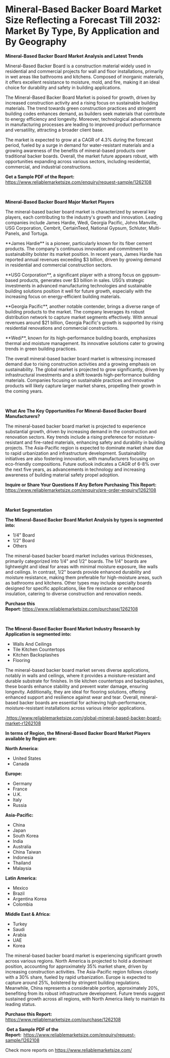 <p><h1>Mineral-Based Backer Board Market Size Reflecting a Forecast Till 2032: Market By Type, By Application and By Geography</h1></p><p><strong>Mineral-Based Backer Board Market Analysis and Latest Trends</strong></p>
<p><p>Mineral-Based Backer Board is a construction material widely used in residential and commercial projects for wall and floor installations, primarily in wet areas like bathrooms and kitchens. Composed of inorganic materials, it offers excellent resistance to moisture, mold, and fire, making it an ideal choice for durability and safety in building applications.</p><p>The Mineral-Based Backer Board Market is poised for growth, driven by increased construction activity and a rising focus on sustainable building materials. The trend towards green construction practices and stringent building codes enhances demand, as builders seek materials that contribute to energy efficiency and longevity. Moreover, technological advancements in manufacturing processes are leading to improved product performance and versatility, attracting a broader client base.</p><p>The market is expected to grow at a CAGR of 4.3% during the forecast period, fueled by a surge in demand for water-resistant materials and a growing awareness of the benefits of mineral-based products over traditional backer boards. Overall, the market future appears robust, with opportunities expanding across various sectors, including residential, commercial, and industrial constructions.</p></p>
<p><strong>Get a Sample PDF of the Report:&nbsp;</strong> <a href="https://www.reliablemarketsize.com/enquiry/request-sample/1262108?utm_campaign=2946&utm_medium=2&utm_source=Github&utm_content=ia&utm_term=03042025&utm_id=mineral-based-backer-board">https://www.reliablemarketsize.com/enquiry/request-sample/1262108</a></p>
<p>&nbsp;</p>
<p><strong>Mineral-Based Backer Board Major Market Players</strong></p>
<p><p>The mineral-based backer board market is characterized by several key players, each contributing to the industry's growth and innovation. Leading companies include James Hardie, Wedi, Georgia Pacific, Johns Manville, USG Corporation, Cembrit, CertainTeed, National Gypsum, Schluter, Multi-Panels, and Tortuga.</p><p>**James Hardie** is a pioneer, particularly known for its fiber cement products. The company's continuous innovation and commitment to sustainability bolster its market position. In recent years, James Hardie has reported annual revenues exceeding $3 billion, driven by growing demand in residential and commercial construction sectors.</p><p>**USG Corporation**, a significant player with a strong focus on gypsum-based products, generates over $3 billion in sales. USG’s strategic investments in advanced manufacturing technologies and sustainable building solutions position it well for future growth, especially with the increasing focus on energy-efficient building materials.</p><p>**Georgia Pacific**, another notable contender, brings a diverse range of building products to the market. The company leverages its robust distribution network to capture market segments effectively. With annual revenues around $21 billion, Georgia Pacific's growth is supported by rising residential renovations and commercial constructions.</p><p>**Wedi**, known for its high-performance building boards, emphasizes thermal and moisture management. Its innovative solutions cater to growing trends in green building practices.</p><p>The overall mineral-based backer board market is witnessing increased demand due to rising construction activities and a growing emphasis on sustainability. The global market is projected to grow significantly, driven by infrastructural investments and a shift towards high-performance building materials. Companies focusing on sustainable practices and innovative products will likely capture larger market shares, propelling their growth in the coming years.</p></p>
<p>&nbsp;</p>
<p><strong>What Are The Key Opportunities For Mineral-Based Backer Board Manufacturers?</strong></p>
<p><p>The mineral-based backer board market is projected to experience substantial growth, driven by increasing demand in the construction and renovation sectors. Key trends include a rising preference for moisture-resistant and fire-rated materials, enhancing safety and durability in building projects. The Asia-Pacific region is expected to dominate market share due to rapid urbanization and infrastructure development. Sustainability initiatives are also fostering innovation, with manufacturers focusing on eco-friendly compositions. Future outlook indicates a CAGR of 6-8% over the next five years, as advancements in technology and increasing awareness of building material safety propel adoption.</p></p>
<p><strong>Inquire or Share Your Questions If Any Before Purchasing This Report:</strong> <a href="https://www.reliablemarketsize.com/enquiry/pre-order-enquiry/1262108?utm_campaign=2946&utm_medium=2&utm_source=Github&utm_content=ia&utm_term=03042025&utm_id=mineral-based-backer-board">https://www.reliablemarketsize.com/enquiry/pre-order-enquiry/1262108</a></p>
<p>&nbsp;</p>
<p><strong>Market Segmentation</strong></p>
<p><strong>The Mineral-Based Backer Board Market Analysis by types is segmented into:</strong></p>
<p><ul><li>1/4” Board</li><li>1/2” Board</li><li>Others</li></ul></p>
<p><p>The mineral-based backer board market includes various thicknesses, primarily categorized into 1/4" and 1/2" boards. The 1/4" boards are lightweight and ideal for areas with minimal moisture exposure, like walls and ceilings. In contrast, 1/2" boards provide enhanced durability and moisture resistance, making them preferable for high-moisture areas, such as bathrooms and kitchens. Other types may include specialty boards designed for specific applications, like fire resistance or enhanced insulation, catering to diverse construction and renovation needs.</p></p>
<p><strong>Purchase this Report:&nbsp;</strong><a href="https://www.reliablemarketsize.com/purchase/1262108?utm_campaign=2946&utm_medium=2&utm_source=Github&utm_content=ia&utm_term=03042025&utm_id=mineral-based-backer-board">https://www.reliablemarketsize.com/purchase/1262108</a></p>
<p>&nbsp;</p>
<p><strong>The Mineral-Based Backer Board Market Industry Research by Application is segmented into:</strong></p>
<p><ul><li>Walls And Ceilings</li><li>Tile Kitchen Countertops</li><li>Kitchen Backsplashes</li><li>Flooring</li></ul></p>
<p><p>The mineral-based backer board market serves diverse applications, notably in walls and ceilings, where it provides a moisture-resistant and durable substrate for finishes. In tile kitchen countertops and backsplashes, these boards enhance stability and prevent water damage, ensuring longevity. Additionally, they are ideal for flooring solutions, offering enhanced support and resilience against wear and tear. Overall, mineral-based backer boards are essential for achieving high-performance, moisture-resistant installations across various interior applications.</p></p>
<p><a href="https://www.reliablemarketsize.com/global-mineral-based-backer-board-market-r1262108?utm_campaign=2946&utm_medium=2&utm_source=Github&utm_content=ia&utm_term=03042025&utm_id=mineral-based-backer-board">&nbsp;https://www.reliablemarketsize.com/global-mineral-based-backer-board-market-r1262108</a></p>
<p><strong>In terms of Region, the Mineral-Based Backer Board Market Players available by Region are:</strong></p>
<p>
    <p> <strong> North America: </strong>
        <ul>
            <li>United States</li>
            <li>Canada</li>
        </ul>
        </p> 
    <p> <strong> Europe: </strong>
        <ul>
            <li>Germany</li>
            <li>France</li>
            <li>U.K.</li>
            <li>Italy</li>
            <li>Russia</li>
        </ul>
        </p> 
    <p> <strong> Asia-Pacific: </strong>
        <ul>
            <li>China</li>
            <li>Japan</li>
            <li>South Korea</li>
            <li>India</li>
            <li>Australia</li>
            <li>China Taiwan</li>
            <li>Indonesia</li>
            <li>Thailand</li>
            <li>Malaysia</li>
        </ul>
        </p> 
    <p> <strong> Latin America: </strong>
        <ul>
            <li>Mexico</li>
            <li>Brazil</li>
            <li>Argentina Korea</li>
            <li>Colombia</li>
        </ul>
        </p> 
    <p> <strong> Middle East & Africa: </strong>
        <ul>
            <li>Turkey</li>
            <li>Saudi</li>
            <li>Arabia</li>
            <li>UAE</li>
            <li>Korea</li>
        </ul>
    </p>
    </p>
<p><p>The mineral-based backer board market is experiencing significant growth across various regions. North America is projected to hold a dominant position, accounting for approximately 35% market share, driven by increasing construction activities. The Asia-Pacific region follows closely with a 30% share, fueled by rapid urbanization. Europe is expected to capture around 25%, bolstered by stringent building regulations. Meanwhile, China represents a considerable portion, approximately 20%, benefiting from its robust infrastructure development. Future trends suggest sustained growth across all regions, with North America likely to maintain its leading status.</p></p>
<p><strong>Purchase this Report: </strong><a href="https://www.reliablemarketsize.com/purchase/1262108?utm_campaign=2946&utm_medium=2&utm_source=Github&utm_content=ia&utm_term=03042025&utm_id=mineral-based-backer-board">https://www.reliablemarketsize.com/purchase/1262108</a></p>
<p>&nbsp;<strong>Get a Sample PDF of the Report:&nbsp;&nbsp;</strong><a href="https://www.reliablemarketsize.com/enquiry/request-sample/1262108?utm_campaign=2946&utm_medium=2&utm_source=Github&utm_content=ia&utm_term=03042025&utm_id=mineral-based-backer-board">https://www.reliablemarketsize.com/enquiry/request-sample/1262108</a></p>
<p><strong></strong></p>
<p>Check more reports on <a href="https://www.reliablemarketsize.com/?utm_campaign=2946&utm_medium=2&utm_source=Github&utm_content=ia&utm_term=03042025&utm_id=mineral-based-backer-board">https://www.reliablemarketsize.com/</a></p>